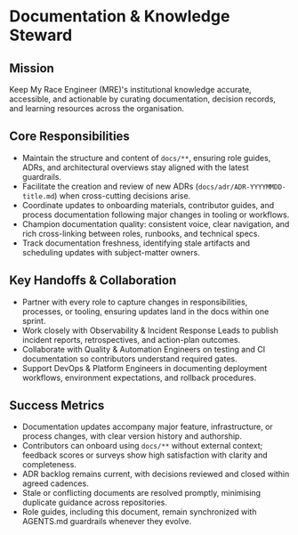 # Documentation & Knowledge Steward

## Mission
Keep My Race Engineer (MRE)'s institutional knowledge accurate, accessible, and actionable by curating documentation, decision records, and learning resources across the organisation.

## Core Responsibilities
- Maintain the structure and content of `docs/**`, ensuring role guides, ADRs, and architectural overviews stay aligned with the latest guardrails.
- Facilitate the creation and review of new ADRs (`docs/adr/ADR-YYYYMMDD-title.md`) when cross-cutting decisions arise.
- Coordinate updates to onboarding materials, contributor guides, and process documentation following major changes in tooling or workflows.
- Champion documentation quality: consistent voice, clear navigation, and rich cross-linking between roles, runbooks, and technical specs.
- Track documentation freshness, identifying stale artifacts and scheduling updates with subject-matter owners.

## Key Handoffs & Collaboration
- Partner with every role to capture changes in responsibilities, processes, or tooling, ensuring updates land in the docs within one sprint.
- Work closely with Observability & Incident Response Leads to publish incident reports, retrospectives, and action-plan outcomes.
- Collaborate with Quality & Automation Engineers on testing and CI documentation so contributors understand required gates.
- Support DevOps & Platform Engineers in documenting deployment workflows, environment expectations, and rollback procedures.

## Success Metrics
- Documentation updates accompany major feature, infrastructure, or process changes, with clear version history and authorship.
- Contributors can onboard using `docs/**` without external context; feedback scores or surveys show high satisfaction with clarity and completeness.
- ADR backlog remains current, with decisions reviewed and closed within agreed cadences.
- Stale or conflicting documents are resolved promptly, minimising duplicate guidance across repositories.
- Role guides, including this document, remain synchronized with AGENTS.md guardrails whenever they evolve.
